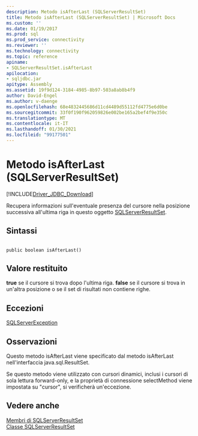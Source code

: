 ```yaml
---
description: Metodo isAfterLast (SQLServerResultSet)
title: Metodo isAfterLast (SQLServerResultSet) | Microsoft Docs
ms.custom: ''
ms.date: 01/19/2017
ms.prod: sql
ms.prod_service: connectivity
ms.reviewer: ''
ms.technology: connectivity
ms.topic: reference
apiname:
- SQLServerResultSet.isAfterLast
apilocation:
- sqljdbc.jar
apitype: Assembly
ms.assetid: 19f9d124-3184-4985-8b97-503a8ab8b4f9
author: David-Engel
ms.author: v-daenge
ms.openlocfilehash: 68e4832445686d11cd4489d55112fd4775e6d0be
ms.sourcegitcommit: 33f0f190f962059826e002be165a2bef4f9e350c
ms.translationtype: MT
ms.contentlocale: it-IT
ms.lasthandoff: 01/30/2021
ms.locfileid: "99177501"
---
```

# <a name="isafterlast-method-sqlserverresultset"></a>Metodo isAfterLast (SQLServerResultSet)
[!INCLUDE[Driver_JDBC_Download](../../../includes/driver_jdbc_download.md)]

  Recupera informazioni sull'eventuale presenza del cursore nella posizione successiva all'ultima riga in questo oggetto [SQLServerResultSet](../../../connect/jdbc/reference/sqlserverresultset-class.md).  
  
## <a name="syntax"></a>Sintassi  
  
```  
  
public boolean isAfterLast()  
```  
  
## <a name="return-value"></a>Valore restituito  
 **true** se il cursore si trova dopo l'ultima riga. **false** se il cursore si trova in un'altra posizione o se il set di risultati non contiene righe.  
  
## <a name="exceptions"></a>Eccezioni  
 [SQLServerException](../../../connect/jdbc/reference/sqlserverexception-class.md)  
  
## <a name="remarks"></a>Osservazioni  
 Questo metodo isAfterLast viene specificato dal metodo isAfterLast nell'interfaccia java.sql.ResultSet.  
  
 Se questo metodo viene utilizzato con cursori dinamici, inclusi i cursori di sola lettura forward-only, e la proprietà di connessione selectMethod viene impostata su "cursor", si verificherà un'eccezione.  
  
## <a name="see-also"></a>Vedere anche  
 [Membri di SQLServerResultSet](../../../connect/jdbc/reference/sqlserverresultset-members.md)   
 [Classe SQLServerResultSet](../../../connect/jdbc/reference/sqlserverresultset-class.md)  
  
  
